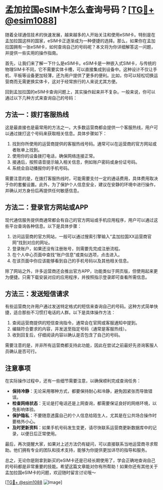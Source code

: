# 孟加拉国eSIM卡怎么查询号码？[[TG💪+ @esim1088](https://t.me/s/esim1088)]

随着全球通信技术的快速发展，越来越多的人开始关注和使用eSIM卡。特别是在孟加拉国这样的国家，eSIM卡正逐渐成为一种便捷的选择。那么，如果你在孟加拉国拥有一张eSIM卡，如何查询自己的号码呢？本文将为你详细解答这一问题，并提供一些实用的操作指南。

首先，让我们来了解一下什么是eSIM卡。eSIM卡是一种嵌入式SIM卡，与传统的物理SIM卡不同，它不需要实体卡槽，可以直接集成到设备中。这种设计不仅让手机、平板等设备更加轻薄，还为用户提供了更多的便利。比如，你可以轻松切换运营商而无需更换实体卡，这对于经常旅行的人来说尤其方便。

回到孟加拉国的eSIM卡查询问题上，其实操作起来并不复杂。一般来说，你可以通过以下几种方式来查询自己的号码：

## 方法一：拨打客服热线

这是最直接也是最常用的方法之一。大多数运营商都会提供一个客服热线，用户可以通过拨打这个号码来获取相关信息。具体步骤如下：

1. 找到你所使用的运营商提供的客服热线号码。通常可以在运营商的官方网站或者账单上找到。
2. 使用你的设备拨打电话，确保网络连接正常。
3. 接通后，按照语音提示输入相关信息，例如账户密码或身份证号码。
4. 系统会自动播报你的手机号码。

需要注意的是，在拨打客服热线时，可能需要支付一定的通话费用，具体费用取决于你的套餐设置。此外，为了保护个人信息安全，建议在安静的环境中进行操作，并确认对方身份后再提供任何敏感信息。

## 方法二：登录官方网站或APP

现代通信服务提供商通常都会有自己的官方网站或手机应用程序，用户可以通过这些平台查询各种信息。以下是具体步骤：

1. 访问运营商的官方网站，一般可以通过搜索引擎输入“孟加拉国XX运营商官网”找到对应的网址。
2. 登录账户，如果还没有注册账号，则需要先完成注册流程。
3. 在个人中心页面中查找“账户信息”或类似选项，点击进入。
4. 在该页面中你应该能够看到自己的手机号码以及其他相关信息。

除了网站之外，许多运营商还会推出官方APP，功能类似于网页版，但使用起来更为便捷。只需下载安装对应的应用程序，并按照指示登录即可查看所需信息。

## 方法三：发送短信请求

有些运营商允许用户通过发送特定格式的短信来查询自己的号码。这种方式简单快捷，适合那些不习惯打电话的人群。以下是具体操作方法：

1. 查阅运营商提供的短信查询指令，通常会在官网或客服通知中提到。
2. 编辑符合要求的内容，并发送至指定号码（通常是客服热线）。
3. 收到回复后，仔细阅读内容以确认是否包含了自己的号码。

需要注意的是，并非所有运营商都支持此功能，因此在尝试之前最好先咨询客服人员确认是否可行。

## 注意事项

在实际操作过程中，还有一些细节需要注意，以确保顺利完成查询任务：

- **保持冷静**：无论采用哪种方式，都要保持耐心和冷静，避免因紧张而导致错误。
- **检查网络状态**：无论是打电话还是上网查询，都需要保证良好的网络环境，以免影响体验。
- **保护隐私**：不要随意透露自己的个人信息给陌生人，尤其是在公共场合操作时要格外小心。
- **及时更新资料**：如果手机号码发生变更，请尽快联系运营商更新数据库中的记录，以便日后正常使用。

最后，再次提醒大家，如果对上述方法仍有疑问，可以直接联系当地运营商寻求帮助。他们拥有专业的团队和技术支持，能够为你提供更加详尽的指导和服务。

总之，无论你是刚拿到新买的eSIM卡还是已经长期使用了，学会正确地查询自己的号码都是非常重要的技能。希望这篇文章能对你有所帮助！如果你还有其他关于孟加拉国eSIM卡的问题，欢迎随时留言讨论哦～

[[TG💪+ @esim1088](https://t.me/s/esim1088) ![Image](https://i.postimg.cc/4NQfJmqS/Snipaste-2025-05-13-00-14-12.png)]